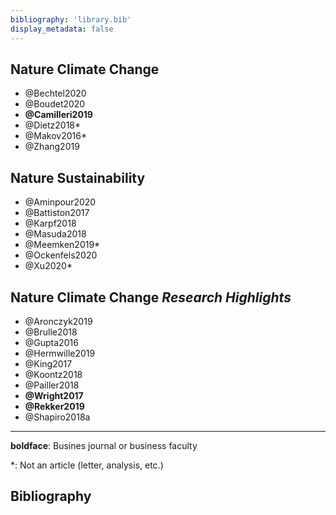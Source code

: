 ```yaml
---
bibliography: 'library.bib'
display_metadata: false
---
```



## Nature Climate Change

* @Bechtel2020
* @Boudet2020
* **@Camilleri2019**
* @Dietz2018*
* @Makov2016*
* @Zhang2019

## Nature Sustainability

* @Aminpour2020
* @Battiston2017
* @Karpf2018
* @Masuda2018
* @Meemken2019*
* @Ockenfels2020
* @Xu2020*

## Nature Climate Change _Research Highlights_

* @Aronczyk2019
* @Brulle2018
* @Gupta2016
* @Hermwille2019
* @King2017
* @Koontz2018
* @Pailler2018
* **@Wright2017**
* **@Rekker2019**
* @Shapiro2018a

---

**boldface**: Busines journal or business faculty

\*: Not an article (letter, analysis, etc.)

## Bibliography